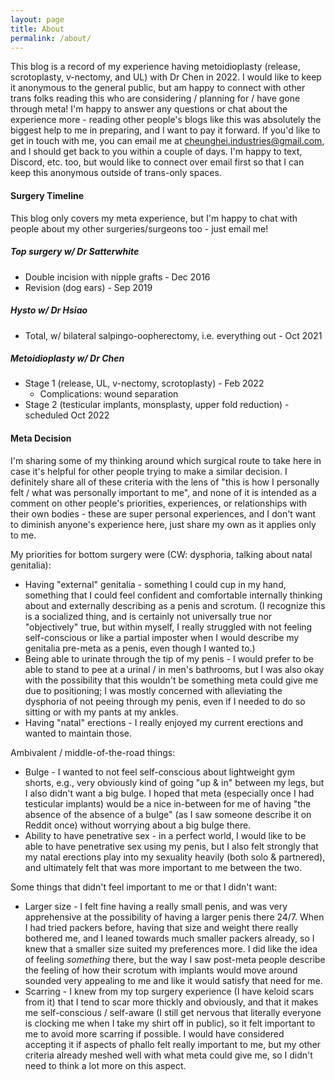 ```yaml
---
layout: page
title: About
permalink: /about/
---
```


This blog is a record of my experience having metoidioplasty (release, scrotoplasty, v-nectomy, and UL) with Dr Chen in 2022. I would like to keep it anonymous to the general public, but am happy to connect with other trans folks reading this who are considering / planning for / have gone through meta! I'm happy to answer any questions or chat about the experience more - reading other people's blogs like this was absolutely the biggest help to me in preparing, and I want to pay it forward. If you'd like to get in touch with me, you can email me at [cheunghei.industries@gmail.com](mailto:cheunghei.industries@gmail.com), and I should get back to you within a couple of days. I'm happy to text, Discord, etc. too, but would like to connect over email first so that I can keep this anonymous outside of trans-only spaces.

#### Surgery Timeline

This blog only covers my meta experience, but I'm happy to chat with people about my other surgeries/surgeons too - just email me!

##### Top surgery w/ Dr Satterwhite

- Double incision with nipple grafts - Dec 2016
- Revision (dog ears) - Sep 2019

##### Hysto w/ Dr Hsiao

- Total, w/ bilateral salpingo-oopherectomy, i.e. everything out - Oct 2021

##### Metoidioplasty w/ Dr Chen

- Stage 1 (release, UL, v-nectomy, scrotoplasty) - Feb 2022
  - Complications: wound separation
- Stage 2 (testicular implants, monsplasty, upper fold reduction) - scheduled Oct 2022

#### Meta Decision

I'm sharing some of my thinking around which surgical route to take here in case it's helpful for other people trying to make a similar decision. I definitely share all of these criteria with the lens of "this is how I personally felt / what was personally important to me", and none of it is intended as a comment on other people's priorities, experiences, or relationships with their own bodies - these are super personal experiences, and I don't want to diminish anyone's experience here, just share my own as it applies only to me.

My priorities for bottom surgery were (CW: dysphoria, talking about natal genitalia):

- Having "external" genitalia - something I could cup in my hand, something that I could feel confident and comfortable internally thinking about and externally describing as a penis and scrotum. (I recognize this is a socialized thing, and is certainly not universally true nor "objectively" true, but within myself, I really struggled with not feeling self-conscious or like a partial imposter when I would describe my genitalia pre-meta as a penis, even though I wanted to.)
- Being able to urinate through the tip of my penis - I would prefer to be able to stand to pee at a urinal / in men's bathrooms, but I was also okay with the possibility that this wouldn't be something meta could give me due to positioning; I was mostly concerned with alleviating the dysphoria of not peeing through my penis, even if I needed to do so sitting or with my pants at my ankles.
- Having "natal" erections - I really enjoyed my current erections and wanted to maintain those.

Ambivalent / middle-of-the-road things:

- Bulge - I wanted to not feel self-conscious about lightweight gym shorts, e.g., very obviously kind of going "up & in" between my legs, but I also didn't want a big bulge. I hoped that meta (especially once I had testicular implants) would be a nice in-between for me of having "the absence of the absence of a bulge" (as I saw someone describe it on Reddit once) without worrying about a big bulge there.
- Ability to have penetrative sex - in a perfect world, I would like to be able to have penetrative sex using my penis, but I also felt strongly that my natal erections play into my sexuality heavily (both solo & partnered), and ultimately felt that was more important to me between the two.

Some things that didn't feel important to me or that I didn't want:

- Larger size - I felt fine having a really small penis, and was very apprehensive at the possibility of having a larger penis there 24/7. When I had tried packers before, having that size and weight there really bothered me, and I leaned towards much smaller packers already, so I knew that a smaller size suited my preferences more. I did like the idea of feeling _something_ there, but the way I saw post-meta people describe the feeling of how their scrotum with implants would move around sounded very appealing to me and like it would satisfy that need for me.
- Scarring - I knew from my top surgery experience (I have keloid scars from it) that I tend to scar more thickly and obviously, and that it makes me self-conscious / self-aware (I still get nervous that literally everyone is clocking me when I take my shirt off in public), so it felt important to me to avoid more scarring if possible. I would have considered accepting it if aspects of phallo felt really important to me, but my other criteria already meshed well with what meta could give me, so I didn't need to think a lot more on this aspect.
